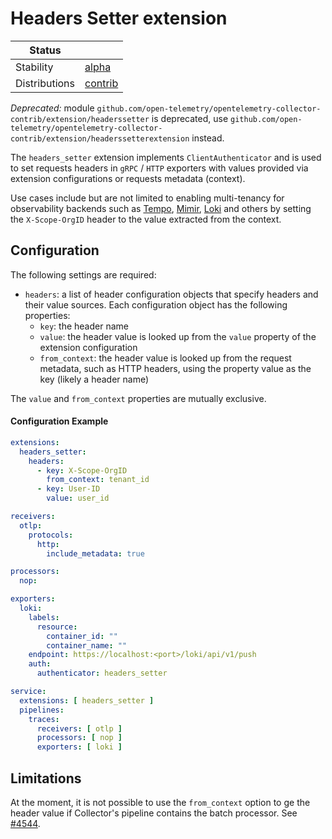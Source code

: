 # Headers Setter extension

| Status        |           |
|---------------|-----------|
| Stability     | [alpha]   |
| Distributions | [contrib] |

*Deprecated:* module `github.com/open-telemetry/opentelemetry-collector-contrib/extension/headerssetter`
is deprecated, use `github.com/open-telemetry/opentelemetry-collector-contrib/extension/headerssetterextension` instead.

The `headers_setter` extension implements `ClientAuthenticator` and is used to
set requests headers in `gRPC` / `HTTP` exporters with values provided via
extension configurations or requests metadata (context).

Use cases include but are not limited to enabling multi-tenancy for observability
backends such as [Tempo], [Mimir], [Loki] and others by setting the `X-Scope-OrgID`
header to the value extracted from the context.

## Configuration

The following settings are required:

- `headers`: a list of header configuration objects that specify headers and 
   their value sources. Each configuration object has the following properties:
    - `key`: the header name
    - `value`: the header value is looked up from the `value` property of the
       extension configuration
    - `from_context`: the header value is looked up from the request metadata,
       such as HTTP headers, using the property value as the key (likely a header name)

The `value` and `from_context` properties are mutually exclusive.


#### Configuration Example

```yaml
extensions:
  headers_setter:
    headers:
      - key: X-Scope-OrgID
        from_context: tenant_id
      - key: User-ID
        value: user_id

receivers:
  otlp:
    protocols:
      http:
        include_metadata: true

processors:
  nop:

exporters:
  loki:
    labels:
      resource:
        container_id: ""
        container_name: ""
    endpoint: https://localhost:<port>/loki/api/v1/push
    auth:
      authenticator: headers_setter

service:
  extensions: [ headers_setter ]
  pipelines:
    traces:
      receivers: [ otlp ]
      processors: [ nop ]
      exporters: [ loki ]
```

## Limitations

At the moment, it is not possible to use the `from_context` option to ge the
header value if Collector's pipeline contains the batch processor. See [#4544].


[alpha]: https://github.com/open-telemetry/opentelemetry-collector#alpha
[contrib]: https://github.com/open-telemetry/opentelemetry-collector-releases/tree/main/distributions/otelcol-contrib
[Mimir]: https://grafana.com/oss/mimir/
[Tempo]: https://grafana.com/oss/tempo/
[Loki]: https://grafana.com/oss/loki/
[#4544]: https://github.com/open-telemetry/opentelemetry-collector/issues/4544
